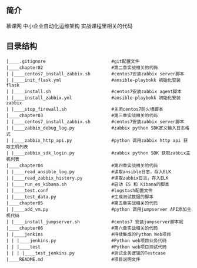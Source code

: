 ## 简介
慕课网 中小企业自动化运维架构 实战课程里相关的代码

## 目录结构

	|____.gitignore							#git配置文件
	|____chapter02							#第二章实战相关的代码
	| |____centos7_install_zabbix.sh		#centos7安装zabbix server脚本
	| |____init_flask.yml					#ansible-playbokk 初始化安装flask
	| |____install.sh						#centos7安装zabbix agent脚本
	| |____install_zabbix.yml				#ansible-playbokk 初始化安装zabbix
	| |____stop_firewall.sh					#关闭centos7防火墙脚本
	|____chapter03							#第三章实战相关的代码
	| |____centos7_install_zabbix.sh		#centos7安装zabbix server脚本
	| |____zabbix_debug_log.py				#zabbix python SDK定义输入日志格式
	| |____zabbix_http_api.py				#python 调用zabbix http api 获取主机列表
	| |____zabbix_sdk_login.py				#zabbix python SDK 获取zabbix主机列表
	|____chapter04							#第四章实战相关的代码
	| |____read_ansible_log.py				#读取ansible日志，存入ELK
	| |____read_zabbix_history.py			#读取zabbix日志，存入ELK
	| |____run_es_kibana.sh					#启动 ES 和 Kibana的脚本
	| |____test.conf						#logstash配置文件
	| |____test_data.py						#生成测试数据的脚本
	|____chapter05							#第五章实战相关的代码
	| |____add_vm.py						#python 调用jumpserver API添加主机代码
	| |____install_jumpserver.sh			#centos7 安装jumpserver脚本呢
	|____chapter06							#第六章实战相关的代码
	| |____jenkins							#持续集成的Python Web项目
	| | |____jenkins.py						#Python web项目业务代码
	| | |____test							#Python web项目测试代码
	| | | |____test_jenkins.py				#测试业务逻辑的Testcase
	|____README.md							#项目说明文件